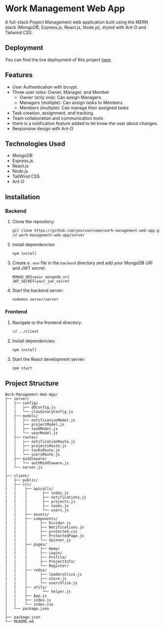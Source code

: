 # Work Management Web App

A full-stack Project Management web application built using the MERN stack (MongoDB, Express.js, React.js, Node.js), styled with Ant-D and Tailwind CSS.

## Deployment

You can find the live deployment of this project [here](https://work-management-web-app-3.onrender.com).

## Features

- User Authentication with bcrypt.
- Three user roles: Owner, Manager, and Member
  - Owner (only one): Can assign Managers
  - Managers (multiple): Can assign tasks to Members
  - Members (multiple): Can manage their assigned tasks
- Task creation, assignment, and tracking.
- Team collaboration and communication tools
- there is a notification feature added to let know the user about changes.
- Responsive design with Ant-D

## Technologies Used

- MongoDB
- Express.js
- React.js
- Node.js
- TailWind CSS
- Ant-D

## Installation

### Backend

1. Clone the repository:

   ```sh
   git clone https://github.com/yourusername/work-management-web-app.git
   cd work-management-web-app/server
   ```

2. Install dependencies:

   ```sh
   npm install
   ```

3. Create a `.env` file in the `backend` directory and add your MongoDB URI and JWT secret:

   ```env
   MONGO_URI=your_mongodb_uri
   JWT_SECRET=your_jwt_secret
   ```

4. Start the backend server:
   ```sh
   nodemon server/server
   ```

### Frontend

1. Navigate to the frontend directory:

   ```sh
   cd ../client
   ```

2. Install dependencies:

   ```sh
   npm install
   ```

3. Start the React development server:
   ```sh
   npm start
   ```

## Project Structure

```plaintext
Work-Management-Web-App/
├── server/
│   ├── config/
│   │   ├── dbConfig.js
|   |   └── cloudinaryConfig.js
│   ├── models/
│   │   ├── notificationModel.js
│   │   ├── projectModel.js
|   |   ├── taskModel.js
│   │   └── userModel.js
│   ├── routes/
│   │   ├── notificationRoute.js
│   │   ├── projectsRoute.js
|   |   ├── tasksRoute.js
|   |   └── usersRoute.js
│   ├── middleware/
│   │   └── authMiddleware.js
│   └── server.js
|
├── client/
│   ├── public/
│   ├── src/
|   |    ├── apicalls/
|   |    |       ├── index.js
|   |    |       ├── notifications.js
|   |    |       ├── projects.js
|   |    |       ├── tasks.js
|   |    |       └── users.js
|   |    ├── assets/
│   |    ├── components/
|   |    |      ├── Divider.js
|   |    |      ├── Notifications.js
|   |    |      ├── protected.css
|   |    |      ├── ProtectedPage.js
|   |    |      └── Spinner.js
│   |    ├── pages/
|   |    |      ├── Home/
|   |    |      ├── Login/
|   |    |      ├── Profile/
|   |    |      ├── ProjectInfo/
|   |    |      └── Register/
|   |    ├── redux/
|   |    |      ├── loadersSlice.js
|   |    |      ├── store.js
|   |    |      └── usersSlice.js
|   |    ├── utils/
|   |    |       └── helper.js
│   |    ├── App.js
│   |    ├── index.js
│   |    └── index.css
│   └── package.json
|
├── package.json
└── README.md
```
